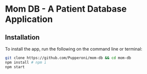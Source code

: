 # Mom DB - A Patient Database Application

## Installation

To install the app, run the following on the command line or terminal:

```bash
git clone https://github.com/Pupperoni/mom-db && cd mom-db
npm install # npm i
npm start
```